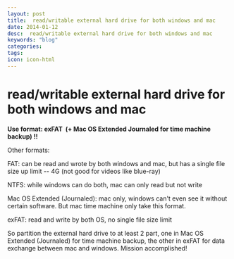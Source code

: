 ```yaml
---
layout: post
title:  read/writable external hard drive for both windows and mac
date: 2014-01-12
desc:  read/writable external hard drive for both windows and mac
keywords: "blog"
categories: 
tags: 
icon: icon-html
---
```


# read/writable external hard drive for both windows and mac

**Use format: exFAT  (+ Mac OS Extended Journaled for time machine backup) !!**

Other formats:

FAT: can be read and wrote by both windows and mac, but has a single file size up limit -- 4G (not good for videos like blue-ray)

NTFS: while windows can do both, mac can only read but not write

Mac OS Extended (Journaled): mac only, windows can't even see it without certain software. But mac time machine only take this format.

exFAT: read and write by both OS, no single file size limit

So partition the external hard drive to at least 2 part, one in Mac OS Extended (Journaled) for time machine backup, the other in exFAT for data exchange between mac and windows. Mission accomplished!
